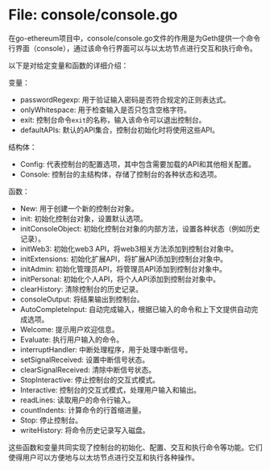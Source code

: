 # File: console/console.go

在go-ethereum项目中，console/console.go文件的作用是为Geth提供一个命令行界面（console），通过该命令行界面可以与以太坊节点进行交互和执行命令。

以下是对给定变量和函数的详细介绍：

变量：
- passwordRegexp: 用于验证输入密码是否符合规定的正则表达式。
- onlyWhitespace: 用于检查输入是否只包含空格字符。
- exit: 控制台命令`exit`的名称，输入该命令可以退出控制台。
- defaultAPIs: 默认的API集合，控制台初始化时将使用这些API。

结构体：
- Config: 代表控制台的配置选项，其中包含需要加载的API和其他相关配置。
- Console: 控制台的主结构体，存储了控制台的各种状态和选项。

函数：
- New: 用于创建一个新的控制台对象。
- init: 初始化控制台对象，设置默认选项。
- initConsoleObject: 初始化控制台对象的内部方法，设置各种状态（例如历史记录）。
- initWeb3: 初始化web3 API，将web3相关方法添加到控制台对象中。
- initExtensions: 初始化扩展API，将扩展API添加到控制台对象中。
- initAdmin: 初始化管理员API，将管理员API添加到控制台对象中。
- initPersonal: 初始化个人API，将个人API添加到控制台对象中。
- clearHistory: 清除控制台的历史记录。
- consoleOutput: 将结果输出到控制台。
- AutoCompleteInput: 自动完成输入，根据已输入的命令和上下文提供自动完成选项。
- Welcome: 提示用户欢迎信息。
- Evaluate: 执行用户输入的命令。
- interruptHandler: 中断处理程序，用于处理中断信号。
- setSignalReceived: 设置中断信号状态。
- clearSignalReceived: 清除中断信号状态。
- StopInteractive: 停止控制台的交互式模式。
- Interactive: 控制台的交互式模式，处理用户输入和输出。
- readLines: 读取用户的命令行输入。
- countIndents: 计算命令的行首缩进量。
- Stop: 停止控制台。
- writeHistory: 将命令历史记录写入磁盘。

这些函数和变量共同实现了控制台的初始化、配置、交互和执行命令等功能。它们使得用户可以方便地与以太坊节点进行交互和执行各种操作。

